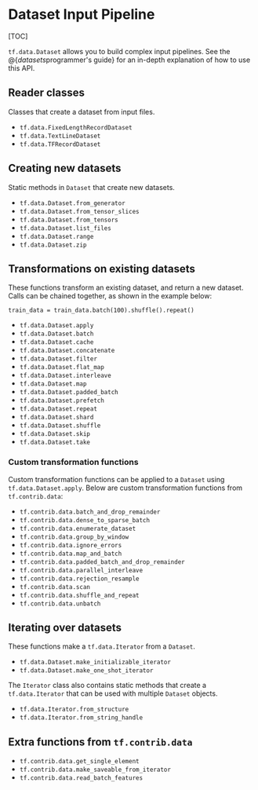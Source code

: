 # Dataset Input Pipeline
[TOC]

`tf.data.Dataset` allows you to build complex input pipelines. See the
@{$datasets$programmer's guide} for an in-depth explanation of how to use this
API.

## Reader classes

Classes that create a dataset from input files.

*   `tf.data.FixedLengthRecordDataset`
*   `tf.data.TextLineDataset`
*   `tf.data.TFRecordDataset`

## Creating new datasets

Static methods in `Dataset` that create new datasets.

*   `tf.data.Dataset.from_generator`
*   `tf.data.Dataset.from_tensor_slices`
*   `tf.data.Dataset.from_tensors`
*   `tf.data.Dataset.list_files`
*   `tf.data.Dataset.range`
*   `tf.data.Dataset.zip`

## Transformations on existing datasets

These functions transform an existing dataset, and return a new dataset. Calls
can be chained together, as shown in the example below:

```
train_data = train_data.batch(100).shuffle().repeat()
```

*   `tf.data.Dataset.apply`
*   `tf.data.Dataset.batch`
*   `tf.data.Dataset.cache`
*   `tf.data.Dataset.concatenate`
*   `tf.data.Dataset.filter`
*   `tf.data.Dataset.flat_map`
*   `tf.data.Dataset.interleave`
*   `tf.data.Dataset.map`
*   `tf.data.Dataset.padded_batch`
*   `tf.data.Dataset.prefetch`
*   `tf.data.Dataset.repeat`
*   `tf.data.Dataset.shard`
*   `tf.data.Dataset.shuffle`
*   `tf.data.Dataset.skip`
*   `tf.data.Dataset.take`

### Custom transformation functions

Custom transformation functions can be applied to a `Dataset` using `tf.data.Dataset.apply`. Below are custom transformation functions from `tf.contrib.data`:

*   `tf.contrib.data.batch_and_drop_remainder`
*   `tf.contrib.data.dense_to_sparse_batch`
*   `tf.contrib.data.enumerate_dataset`
*   `tf.contrib.data.group_by_window`
*   `tf.contrib.data.ignore_errors`
*   `tf.contrib.data.map_and_batch`
*   `tf.contrib.data.padded_batch_and_drop_remainder`
*   `tf.contrib.data.parallel_interleave`
*   `tf.contrib.data.rejection_resample`
*   `tf.contrib.data.scan`
*   `tf.contrib.data.shuffle_and_repeat`
*   `tf.contrib.data.unbatch`

## Iterating over datasets

These functions make a `tf.data.Iterator` from a `Dataset`.

*   `tf.data.Dataset.make_initializable_iterator`
*   `tf.data.Dataset.make_one_shot_iterator`

The `Iterator` class also contains static methods that create a `tf.data.Iterator` that can be used with multiple `Dataset` objects.

*   `tf.data.Iterator.from_structure`
*   `tf.data.Iterator.from_string_handle`

## Extra functions from `tf.contrib.data`

*   `tf.contrib.data.get_single_element`
*   `tf.contrib.data.make_saveable_from_iterator`
*   `tf.contrib.data.read_batch_features`

